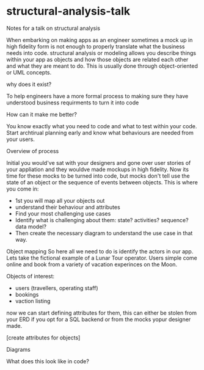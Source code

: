 # structural-analysis-talk
Notes for a talk on structural analysis

When embarking on making apps as an engineer sometimes a mock up in high fidelity form is not enough to properly translate what the business needs into code. structural analysis or modeling allows you describe things within your app as objects and how those objects are related each other and what they are meant to do. This is usually done through object-oriented or UML concepts. 

why does it exist?

To help engineers have a more formal process to making sure they have understood business requirments to turn it into code

How can it make me better? 

You know exactly what you need to code and what to test within your code. Start archtirual planning early and know what behaviours are needed from your users. 

Overview of process

Initial you would've sat with your designers and gone over user stories of your appliation and they wouldve made mockups in high fidelity. Now its time for these mocks to be turned into code, but mocks don't tell use the state of an object or the sequence of events between objects. This is where you come in:

* 1st you will map all your objects out
* understand their behaviour and attributes
* Find your most challenging use cases
* Identify what is challenging about them: state? activities? sequence? data model?
* Then create the necessary diagram to understand the use case in that way. 


Object mapping
So here all we need to do is identify the actors in our app. Lets take the fictional example of a Lunar Tour operator.
Users simple come online and book from a variety of vacation experinces on the Moon. 

Objects of interest:
* users (travellers, operating staff)
* bookings
* vaction listing

now we can start defining attributes for them, this can either be stolen from your ERD if you opt for a SQL backend or from the mocks yopur designer made.

[create attributes for objects]


Diagrams



What does this look like in code?

